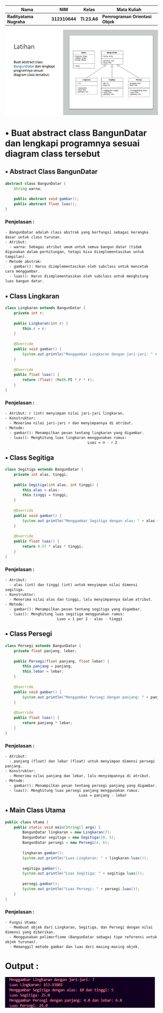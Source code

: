 |Nama|NIM|Kelas|Mata Kuliah|
|----|---|-----|------|
|**Radityatama Nugraha**|**312310644**|**TI.23.A6**|**Pemrograman Orientasi Objek**|

![gambar](Tugas-Pemrograman-Orientasi-Objek-Pert-9/ss1.png)

# • Buat abstract class BangunDatar dan lengkapi programnya sesuai diagram class tersebut

## • Abstract Class BangunDatar
```java
abstract class BangunDatar {
    String warna;

    public abstract void gambar();
    public abstract float luas();
}
```
### Penjelasan :
```
- BangunDatar adalah class abstrak yang berfungsi sebagai kerangka dasar untuk class turunan.
- Atribut:
  - warna: Sebagai atribut umum untuk semua bangun datar (tidak digunakan dalam perhitungan, tetapi bisa diimplementasikan untuk tampilan).
- Metode abstrak:
  - gambar(): Harus diimplementasikan oleh subclass untuk mencetak cara menggambar.
  - luas(): Harus diimplementasikan oleh subclass untuk menghitung luas bangun datar.
```

## • Class Lingkaran
```java
class Lingkaran extends BangunDatar {
    private int r; 

    public Lingkaran(int r) {
        this.r = r;
    }

    @Override
    public void gambar() {
        System.out.println("Menggambar Lingkaran dengan jari-jari: " + r);
    }

    @Override
    public float luas() {
        return (float) (Math.PI * r * r);
    }
}
```
### Penjelasan :
```
- Atribut: r (int) menyimpan nilai jari-jari lingkaran.
- Konstruktor:
  - Menerima nilai jari-jari r dan menyimpannya di atribut.
- Metode:
  - gambar(): Menampilkan pesan tentang lingkaran yang digambar.
  - luas(): Menghitung luas lingkaran menggunakan rumus:
                                      Luas = 𝜋 ⋅ 𝑟 2
```

## • Class Segitiga
```java
class Segitiga extends BangunDatar {
    private int alas, tinggi; 

    public Segitiga(int alas, int tinggi) {
        this.alas = alas;
        this.tinggi = tinggi;
    }

    @Override
    public void gambar() {
        System.out.println("Menggambar Segitiga dengan alas: " + alas + " dan tinggi: " + tinggi);
    }

    @Override
    public float luas() {
        return 0.5f * alas * tinggi;
    }
}
```
### Penjelasan :
```
- Atribut:
  - alas (int) dan tinggi (int) untuk menyimpan nilai dimensi segitiga.
- Konstruktor:
  - Menerima nilai alas dan tinggi, lalu menyimpannya dalam atribut.
- Metode:
  - gambar(): Menampilkan pesan tentang segitiga yang digambar.
  - luas(): Menghitung luas segitiga menggunakan rumus:
                        Luas = 1 per 2 ⋅ alas ⋅ tinggi
```

## • Class Persegi
```java
class Persegi extends BangunDatar {
    private float panjang, lebar; 

    public Persegi(float panjang, float lebar) {
        this.panjang = panjang;
        this.lebar = lebar;
    }

    @Override
    public void gambar() {
        System.out.println("Menggambar Persegi dengan panjang: " + panjang + " dan lebar: " + lebar);
    }

    @Override
    public float luas() {
        return panjang * lebar;
    }
}
```
### Penjelasan :
```
- Atribut:
  - panjang (float) dan lebar (float) untuk menyimpan dimensi persegi panjang.
- Konstruktor:
  - Menerima nilai panjang dan lebar, lalu menyimpannya di atribut.
- Metode:
  - gambar(): Menampilkan pesan tentang persegi panjang yang digambar.
  - luas(): Menghitung luas persegi panjang menggunakan rumus:
                                  Luas = panjang ⋅ lebar
```

## • Main Class Utama
```java
public class Utama {
    public static void main(String[] args) {
        BangunDatar lingkaran = new Lingkaran(7);
        BangunDatar segitiga = new Segitiga(10, 5);
        BangunDatar persegi = new Persegi(4, 6);

        lingkaran.gambar();
        System.out.println("Luas Lingkaran: " + lingkaran.luas());

        segitiga.gambar();
        System.out.println("Luas Segitiga: " + segitiga.luas());

        persegi.gambar();
        System.out.println("Luas Persegi: " + persegi.luas());
    }
}
```
### Penjelasan :
```
- Fungsi Utama:
  - Membuat objek dari Lingkaran, Segitiga, dan Persegi dengan nilai dimensi yang diberikan.
  - Menggunakan polimorfisme (BangunDatar sebagai tipe referensi untuk objek turunan).
  - Memanggil metode gambar dan luas dari masing-masing objek.
```

# Output :
![gambar](Tugas-Pemrograman-Orientasi-Objek-Pert-9/ss2.png)
